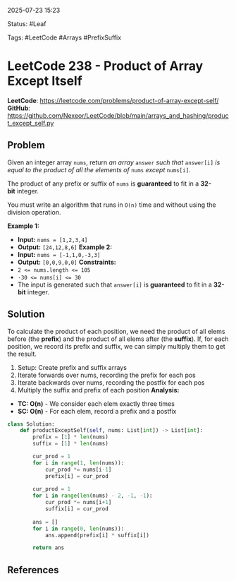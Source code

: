 2025-07-23 15:23

Status: #Leaf

Tags: #LeetCode #Arrays #PrefixSuffix 

# LeetCode 238 - Product of Array Except Itself
**LeetCode**: https://leetcode.com/problems/product-of-array-except-self/
**GitHub**: https://github.com/Nexeor/LeetCode/blob/main/arrays_and_hashing/product_except_self.py
## Problem
Given an integer array `nums`, return _an array_ `answer` _such that_ `answer[i]` _is equal to the product of all the elements of_ `nums` _except_ `nums[i]`.

The product of any prefix or suffix of `nums` is **guaranteed** to fit in a **32-bit** integer.

You must write an algorithm that runs in `O(n)` time and without using the division operation.

**Example 1:**
- **Input:** `nums = [1,2,3,4]`
- **Output:** `[24,12,8,6]`
**Example 2:**
- **Input:** `nums = [-1,1,0,-3,3]`
- **Output:** `[0,0,9,0,0]`
**Constraints:**
- `2 <= nums.length <= 105`
- `-30 <= nums[i] <= 30`
- The input is generated such that `answer[i]` is **guaranteed** to fit in a **32-bit** integer.
## Solution
To calculate the product of each position, we need the product of all elems before (the **prefix**) and the product of all elems after (the **suffix**). If, for each position, we record its prefix and suffix, we can simply multiply them to get the result.
1) Setup: Create prefix and suffix arrays
2) Iterate forwards over nums, recording the prefix for each pos
3) Iterate backwards over nums, recording the postfix for each pos
4) Multiply the suffix and prefix of each position
**Analysis:**
- **TC: O(n)** - We consider each elem exactly three times
- **SC: O(n)** - For each elem, record a prefix and a postfix
```python
class Solution:
    def productExceptSelf(self, nums: List[int]) -> List[int]:
        prefix = [1] * len(nums)
        suffix = [1] * len(nums)

        cur_prod = 1
        for i in range(1, len(nums)):
            cur_prod *= nums[i-1]
            prefix[i] = cur_prod
        
        cur_prod = 1
        for i in range(len(nums) - 2, -1, -1):
            cur_prod *= nums[i+1]
            suffix[i] = cur_prod 
        
        ans = []
        for i in range(0, len(nums)):
            ans.append(prefix[i] * suffix[i])

        return ans
```
## References